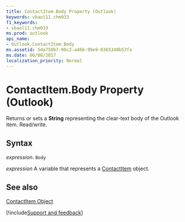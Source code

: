 ```yaml
---
title: ContactItem.Body Property (Outlook)
keywords: vbaol11.chm933
f1_keywords:
- vbaol11.chm933
ms.prod: outlook
api_name:
- Outlook.ContactItem.Body
ms.assetid: 5da750b7-90c2-a46b-99e9-0365340b53fa
ms.date: 06/08/2017
localization_priority: Normal
---
```



# ContactItem.Body Property (Outlook)

Returns or sets a  **String** representing the clear-text body of the Outlook item. Read/write.


## Syntax

_expression_. `Body`

_expression_ A variable that represents a [ContactItem](./Outlook.ContactItem.md) object.


## See also


[ContactItem Object](Outlook.ContactItem.md)

[!include[Support and feedback](~/includes/feedback-boilerplate.md)]
